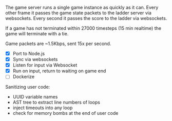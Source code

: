The game server runs a single game instance as quickly as it can. Every other frame it passes the game state packets to the ladder server via websockets. Every second it passes the score to the ladder via websockets.

If a game has not terminated within 27000 timesteps (15 min realtime) the game will terminate with a tie.

Game packets are ~1.5Kbps, sent 15x per second.

- [x] Port to Node.js
- [x] Sync via websockets
- [x] Listen for input via Websocket
- [x] Run on input, return to waiting on game end
- [ ] Dockerize

Sanitizing user code:

- UUID variable names
- AST tree to extract line numbers of loops
- inject timeouts into any loop
- check for memory bombs at the end of user code